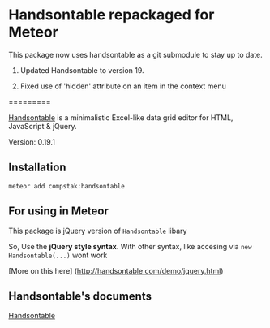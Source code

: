 Handsontable repackaged for Meteor
=========

This package now uses handsontable as a git submodule to stay up to date.

1. Updated Handsontable to version 19.

2. Fixed use of 'hidden' attribute on an item in the context menu

=========

[Handsontable](http://handsontable.com/) is a minimalistic Excel-like data grid editor for HTML, JavaScript & jQuery.

Version: 0.19.1

## Installation

`meteor add compstak:handsontable`

## For using in Meteor
This package is jQuery version of `Handsontable` libary

So, Use the **jQuery style syntax**. With other syntax, like accesing via `new Handsontable(...)` wont work

[More on this here] (http://handsontable.com/demo/jquery.html)

## Handsontable's documents

[Handsontable](http://handsontable.com/)
